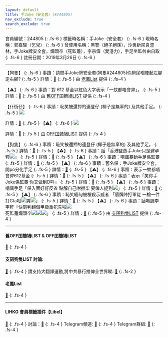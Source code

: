 ```yaml
---
layout: default
title: 手Joke（安全套）(#244805)
nav_exclude: true
search_exclude: true
---
```


會員編號：244805
{: .fs-6 }
標籤時名稱：手Joke（安全套）
{: .fs-6 }
現時名稱：郭嘉駿（乞兒）
{: .fs-6 }
曾使用名稱：黑警（絕子絕孫），沙勇新屌袁澧林，手Joke牌安全套，爛頭卒（死監躉），李宗偉（愛港力），手足坐監咎由自取
{: .fs-6 }
註冊日期：2019年3月26日
{: .fs-6 }

---

<div class="code-example" markdown="1">

【狗隻】
{: .fs-6 }
事蹟：請問手Joke牌安全套(狗隻#244805)你屙尿嗰陣起左腳定右腳?
{: .fs-5 }
詳情：[🔗](https://lih.kg/2352016)
{: .fs-5 }
由 [老鳳List](#老鳳list) 提供
{: .fs-4 }

</div>
<div class="code-example" markdown="1">

【⚠️】
{: .fs-6 }
事蹟：對 612 基金以紅色大字表示「一蚊都唔會畀」。
{: .fs-5 }
詳情：[🔗](https://lih.kg/aGjuRQV)
{: .fs-5 }
由 [舊OFF囝戇鳩LIST](#舊off囝戇鳩list--off囝戇鳩list) 提供
{: .fs-4 }

</div>
<div class="code-example" markdown="1">

【仆街仔】
{: .fs-6 }
事蹟：恥笑被還押的連登仔 (椰子是無辜的) 及其他手足。
{: .fs-5 }
![](https://filedn.eu/l9Hq1YKLkJ4m0VSXcdcfUaJ/LIHKG_on99/on9_jai/244805/244805.1_.png)


詳情：[🔗](https://lih.kg/sbRqNLX)
{: .fs-5 }
【⚠️】
{: .fs-6 }
![](https://filedn.eu/l9Hq1YKLkJ4m0VSXcdcfUaJ/LIHKG_on99/on9_jai/244805/244805.2_.png)


詳情：[🔗](https://lih.kg/suhgFgX)
{: .fs-5 }
由 [OFF囝戇鳩LIST](#舊off囝戇鳩list--off囝戇鳩list) 提供
{: .fs-4 }

</div>
<div class="code-example" markdown="1">

【狗隻】
{: .fs-6 }
事蹟：恥笑被還押的連登仔 (椰子是無辜的) 及其他手足。
{: .fs-5 }
詳情：[🔗](https://lih.kg/sbRqNLX)
{: .fs-5 }
【⚠️】
{: .fs-6 }
事蹟：話「香港監躉手Joke只是避孕套![](https://cdn.lihkg.com/assets/faces/lm2/haha.gif)」
{: .fs-5 }
詳情：[🔗](https://lih.kg/aNsEKhV)
{: .fs-5 }
【⚠️】
{: .fs-6 }
事蹟：嘲諷暴動手足係監躉
{: .fs-5 }
詳情：[🔗](https://lih.kg/sHsspEX)
{: .fs-5 }
【⚠️】
{: .fs-6 }
事蹟：舊名係：手Joke牌安全套，開po分化手足
{: .fs-5 }
詳情：[🔗](https://lih.kg/2351743)
{: .fs-5 }
【⚠️】
{: .fs-6 }
事蹟：表示一蚊都唔會俾612基金
{: .fs-5 }
詳情：[🔗](https://lih.kg/aGjuRQV)
{: .fs-5 }
【⚠️】
{: .fs-6 }
事蹟：表示「笑你手Joke係監躉 你又做到D咩」
{: .fs-5 }
詳情：[🔗](https://lih.kg/gMywQT)
{: .fs-5 }
【⚠️】
{: .fs-6 }
事蹟：嘲諷手足「係入面好好反省 點解自己咁撚柒 要俾人捉到![](https://cdn.lihkg.com/assets/faces/normal/agree.gif)」
{: .fs-5 }
詳情：[🔗](https://lih.kg/sKGquhX)
{: .fs-5 }
【⚠️】
{: .fs-6 }
事蹟：恥笑緬甸被槍殺示威者 「盾牌陣打軍佬 一槍一件打Gta咁![](https://cdn.lihkg.com/assets/faces/normal/sosad.gif)爽![](https://cdn.lihkg.com/assets/faces/dog/hehe.gif)」
{: .fs-5 }
詳情：[🔗](https://lih.kg/aMgOBrV)
{: .fs-5 }
【⚠️】
{: .fs-6 }
事蹟：話嘲諷李宇軒「快啲判翻個甲級重犯先啦![](https://cdn.lihkg.com/assets/faces/lm2/haha.gif)<br>死監躉爛頭卒![](https://cdn.lihkg.com/assets/faces/dog/hehe.gif)![](https://cdn.lihkg.com/assets/faces/dog/hehe.gif)![](https://cdn.lihkg.com/assets/faces/dog/hehe.gif)」
{: .fs-5 }
詳情：[🔗](https://lih.kg/aMBtPBV)
{: .fs-5 }
由 [支囝狗隻LIST](#支囝狗隻list-討論) 提供
{: .fs-4 }

</div>

---

#### 舊OFF囝戇鳩LIST & OFF囝戇鳩LIST 
[🔗](https://bit.ly/lihkg_on9_list)
{: .fs-4 }
#### 支囝狗隻LIST 討論: 
[🔗](https://lih.kg/2908480)
{: .fs-4 }
請支持大翻譯運動,將中共暴行推俾全世界睇: [🔗](https://twitter.com/tgtm_official)
{: .fs-2 }
#### 老鳳List
[🔗](https://lihkg.com/thread/2808424)
{: .fs-4 }

---

#### LIHKG 會員標籤插件【Libel】
[🔗](https://kitce.github.io/libel)
{: .fs-4 }
討論：[🔗](https://lih.kg/2841778)
{: .fs-4 }
Telegram頻道: [🔗](https://t.me/LibelOfficialChannel)
{: .fs-4 }
Telegram群組: [🔗](https://t.me/LibelOfficialGroup)
{: .fs-4 }
